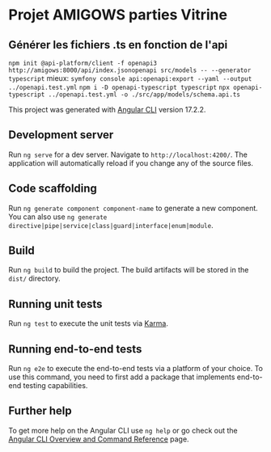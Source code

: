 # Projet AMIGOWS parties Vitrine

## Générer les fichiers .ts en fonction de l'api
`npm init @api-platform/client -f openapi3 http://amigows:8000/api/index.jsonopenapi src/models -- --generator typescript`
mieux:
`symfony console api:openapi:export --yaml --output ../openapi.test.yml`
`npm i -D openapi-typescript typescript`
`npx openapi-typescript ../openapi.test.yml -o ./src/app/models/schema.api.ts`

This project was generated with [Angular CLI](https://github.com/angular/angular-cli) version 17.2.2.

## Development server

Run `ng serve` for a dev server. Navigate to `http://localhost:4200/`. The application will automatically reload if you change any of the source files.

## Code scaffolding

Run `ng generate component component-name` to generate a new component. You can also use `ng generate directive|pipe|service|class|guard|interface|enum|module`.

## Build

Run `ng build` to build the project. The build artifacts will be stored in the `dist/` directory.

## Running unit tests

Run `ng test` to execute the unit tests via [Karma](https://karma-runner.github.io).

## Running end-to-end tests

Run `ng e2e` to execute the end-to-end tests via a platform of your choice. To use this command, you need to first add a package that implements end-to-end testing capabilities.

## Further help

To get more help on the Angular CLI use `ng help` or go check out the [Angular CLI Overview and Command Reference](https://angular.io/cli) page.
